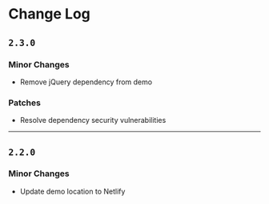 # Change Log
 
## `2.3.0`

### Minor Changes
 - Remove jQuery dependency from demo

### Patches
 - Resolve dependency security vulnerabilities

---
## `2.2.0`

### Minor Changes
 - Update demo location to Netlify